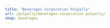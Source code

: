 ```yaml
---
title: "Beverages Corporation Pulpally"
url: /pulpally/beverages-corporation-pulpally/
shop: beverages
---
```

